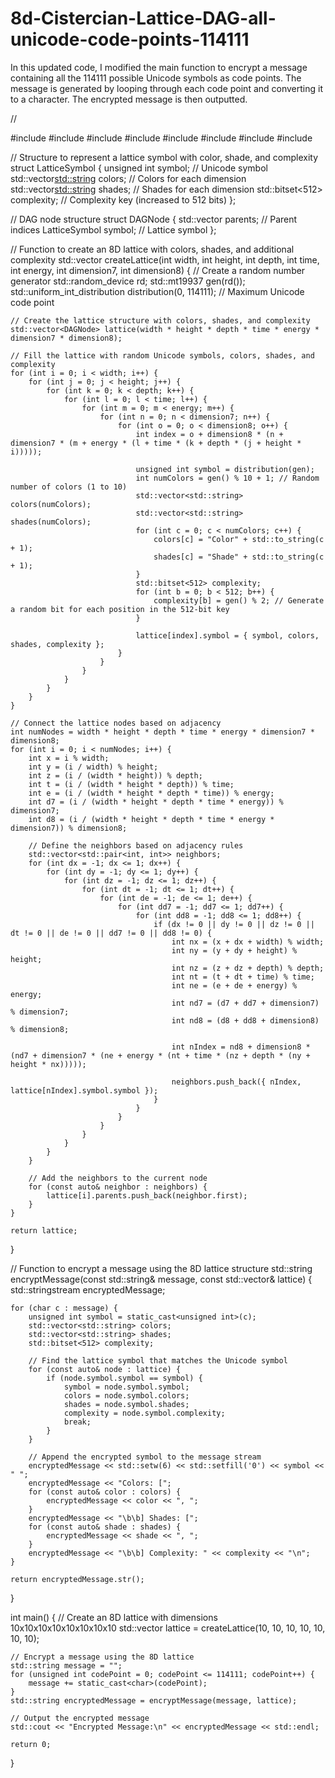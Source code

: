 # 8d-Cistercian-Lattice-DAG-all-unicode-code-points-114111
In this updated code, I modified the main function to encrypt a message containing all the 114111 possible Unicode symbols as code points. The message is generated by looping through each code point and converting it to a character. The encrypted message is then outputted.

//

#include <iostream>
#include <vector>
#include <random>
#include <bitset>
#include <sstream>
#include <iomanip>
#include <chrono>
#include <thread>

// Structure to represent a lattice symbol with color, shade, and complexity
struct LatticeSymbol {
    unsigned int symbol;                // Unicode symbol
    std::vector<std::string> colors;    // Colors for each dimension
    std::vector<std::string> shades;    // Shades for each dimension
    std::bitset<512> complexity;        // Complexity key (increased to 512 bits)
};

// DAG node structure
struct DAGNode {
    std::vector<int> parents; // Parent indices
    LatticeSymbol symbol;     // Lattice symbol
};

// Function to create an 8D lattice with colors, shades, and additional complexity
std::vector<DAGNode> createLattice(int width, int height, int depth, int time, int energy, int dimension7, int dimension8) {
    // Create a random number generator
    std::random_device rd;
    std::mt19937 gen(rd());
    std::uniform_int_distribution<unsigned int> distribution(0, 114111); // Maximum Unicode code point

    // Create the lattice structure with colors, shades, and complexity
    std::vector<DAGNode> lattice(width * height * depth * time * energy * dimension7 * dimension8);

    // Fill the lattice with random Unicode symbols, colors, shades, and complexity
    for (int i = 0; i < width; i++) {
        for (int j = 0; j < height; j++) {
            for (int k = 0; k < depth; k++) {
                for (int l = 0; l < time; l++) {
                    for (int m = 0; m < energy; m++) {
                        for (int n = 0; n < dimension7; n++) {
                            for (int o = 0; o < dimension8; o++) {
                                int index = o + dimension8 * (n + dimension7 * (m + energy * (l + time * (k + depth * (j + height * i)))));

                                unsigned int symbol = distribution(gen);
                                int numColors = gen() % 10 + 1; // Random number of colors (1 to 10)
                                std::vector<std::string> colors(numColors);
                                std::vector<std::string> shades(numColors);
                                for (int c = 0; c < numColors; c++) {
                                    colors[c] = "Color" + std::to_string(c + 1);
                                    shades[c] = "Shade" + std::to_string(c + 1);
                                }
                                std::bitset<512> complexity;
                                for (int b = 0; b < 512; b++) {
                                    complexity[b] = gen() % 2; // Generate a random bit for each position in the 512-bit key
                                }

                                lattice[index].symbol = { symbol, colors, shades, complexity };
                            }
                        }
                    }
                }
            }
        }
    }

    // Connect the lattice nodes based on adjacency
    int numNodes = width * height * depth * time * energy * dimension7 * dimension8;
    for (int i = 0; i < numNodes; i++) {
        int x = i % width;
        int y = (i / width) % height;
        int z = (i / (width * height)) % depth;
        int t = (i / (width * height * depth)) % time;
        int e = (i / (width * height * depth * time)) % energy;
        int d7 = (i / (width * height * depth * time * energy)) % dimension7;
        int d8 = (i / (width * height * depth * time * energy * dimension7)) % dimension8;

        // Define the neighbors based on adjacency rules
        std::vector<std::pair<int, int>> neighbors;
        for (int dx = -1; dx <= 1; dx++) {
            for (int dy = -1; dy <= 1; dy++) {
                for (int dz = -1; dz <= 1; dz++) {
                    for (int dt = -1; dt <= 1; dt++) {
                        for (int de = -1; de <= 1; de++) {
                            for (int dd7 = -1; dd7 <= 1; dd7++) {
                                for (int dd8 = -1; dd8 <= 1; dd8++) {
                                    if (dx != 0 || dy != 0 || dz != 0 || dt != 0 || de != 0 || dd7 != 0 || dd8 != 0) {
                                        int nx = (x + dx + width) % width;
                                        int ny = (y + dy + height) % height;
                                        int nz = (z + dz + depth) % depth;
                                        int nt = (t + dt + time) % time;
                                        int ne = (e + de + energy) % energy;
                                        int nd7 = (d7 + dd7 + dimension7) % dimension7;
                                        int nd8 = (d8 + dd8 + dimension8) % dimension8;

                                        int nIndex = nd8 + dimension8 * (nd7 + dimension7 * (ne + energy * (nt + time * (nz + depth * (ny + height * nx)))));

                                        neighbors.push_back({ nIndex, lattice[nIndex].symbol.symbol });
                                    }
                                }
                            }
                        }
                    }
                }
            }
        }

        // Add the neighbors to the current node
        for (const auto& neighbor : neighbors) {
            lattice[i].parents.push_back(neighbor.first);
        }
    }

    return lattice;
}

// Function to encrypt a message using the 8D lattice structure
std::string encryptMessage(const std::string& message, const std::vector<DAGNode>& lattice) {
    std::stringstream encryptedMessage;

    for (char c : message) {
        unsigned int symbol = static_cast<unsigned int>(c);
        std::vector<std::string> colors;
        std::vector<std::string> shades;
        std::bitset<512> complexity;

        // Find the lattice symbol that matches the Unicode symbol
        for (const auto& node : lattice) {
            if (node.symbol.symbol == symbol) {
                symbol = node.symbol.symbol;
                colors = node.symbol.colors;
                shades = node.symbol.shades;
                complexity = node.symbol.complexity;
                break;
            }
        }

        // Append the encrypted symbol to the message stream
        encryptedMessage << std::setw(6) << std::setfill('0') << symbol << " ";
        encryptedMessage << "Colors: [";
        for (const auto& color : colors) {
            encryptedMessage << color << ", ";
        }
        encryptedMessage << "\b\b] Shades: [";
        for (const auto& shade : shades) {
            encryptedMessage << shade << ", ";
        }
        encryptedMessage << "\b\b] Complexity: " << complexity << "\n";
    }

    return encryptedMessage.str();
}

int main() {
    // Create an 8D lattice with dimensions 10x10x10x10x10x10x10x10
    std::vector<DAGNode> lattice = createLattice(10, 10, 10, 10, 10, 10, 10);

    // Encrypt a message using the 8D lattice
    std::string message = "";
    for (unsigned int codePoint = 0; codePoint <= 114111; codePoint++) {
        message += static_cast<char>(codePoint);
    }
    std::string encryptedMessage = encryptMessage(message, lattice);

    // Output the encrypted message
    std::cout << "Encrypted Message:\n" << encryptedMessage << std::endl;

    return 0;
}
